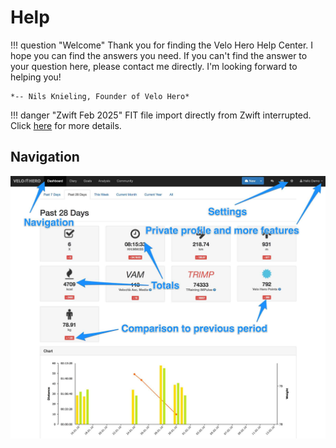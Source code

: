 # Help

!!! question "Welcome"
    Thank you for finding the Velo Hero Help Center. I hope you can find the answers you need. If you can't find the answer to your question here, please contact me directly. I'm looking forward to helping you!

    *-- Nils Knieling, Founder of Velo Hero*

!!! danger "Zwift Feb 2025"
     FIT file import directly from Zwift interrupted. Click [here](./zwift.md) for more details.

## Navigation

![Screenshot Dashboard](img/Dashboard-Velo-Hero.jpg)
